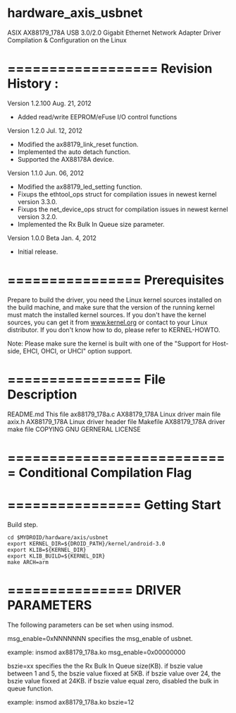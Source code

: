hardware_axis_usbnet
====================

ASIX AX88179_178A USB 3.0/2.0 Gigabit Ethernet Network Adapter
Driver Compilation & Configuration on the Linux

==================
Revision History :
==================
Version 1.2.100		Aug. 21, 2012
 * Added read/write EEPROM/eFuse I/O control functions

Version 1.2.0		Jul. 12, 2012
 * Modified the ax88179_link_reset function.
 * Implemented the auto detach function.
 * Supported the AX88178A device.


Version 1.1.0		Jun. 06, 2012
 * Modified the ax88179_led_setting function.
 * Fixups the ethtool_ops struct for compilation issues in newest kernel version 3.3.0. 
 * Fixups the net_device_ops struct for compilation issues in newest kernel version 3.2.0. 
 * Implemented the Rx Bulk In Queue size parameter.

Version	1.0.0 Beta	Jan. 4, 2012
 * Initial release.

================
Prerequisites
================

Prepare to build the driver, you need the Linux kernel sources installed on the
build machine, and make sure that the version of the running kernel must match
the installed kernel sources. If you don't have the kernel sources, you can get
it from www.kernel.org or contact to your Linux distributor. If you don't know
how to do, please refer to KERNEL-HOWTO.

Note: Please make sure the kernel is built with one of the "Support for
       Host-side, EHCI, OHCI, or UHCI" option support.

================
File Description
================
README.md	This file
ax88179_178a.c	AX88179_178A Linux driver main file
axix.h		AX88179_178A Linux driver header file
Makefile	AX88179_178A driver make file
COPYING	GNU GERNERAL LICENSE

===========================
Conditional Compilation Flag
===========================

================
Getting Start
================
Build step.
 
	cd $MYDROID/hardware/axis/usbnet
	export KERNEL_DIR=${DROID_PATH}/kernel/android-3.0
	export KLIB=${KERNEL_DIR}
	export KLIB_BUILD=${KERNEL_DIR}
	make ARCH=arm

===============
DRIVER PARAMETERS
===============
The following parameters can be set when using insmod.

msg_enable=0xNNNNNNN
	specifies the msg_enable of usbnet.

example: insmod ax88179_178a.ko msg_enable=0x00000000


bszie=xx
	specifies the the Rx Bulk In Queue size(KB).
	if bszie value between 1 and 5, the bszie value fixxed at 5KB.
	if bszie value over 24, the bszie value fixxed at 24KB.
	if bszie value equal zero, disabled the bulk in queue function.
	
example: insmod ax88179_178a.ko bszie=12
